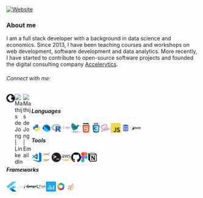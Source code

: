 [![Website](https://img.shields.io/website?label=mathijsdejong.info&style=for-the-badge&url=https%3A%2F%2Fmathijsdejong.info)](https://mathijsdejong.info)

### About me
I am a full stack developer with a background in data science and economics. Since 2013, I have been teaching courses and workshops on web development, software development and data analytics. More recently, I have started to contribute to open-source software projects and founded the digital consulting company [Accelerytics][company].

###### Connect with me:
[<img align="left" alt="mathijsdejong.info" width="22px" src="https://raw.githubusercontent.com/iconic/open-iconic/master/svg/globe.svg" />][website]
[<img align="left" alt="Mathijs de Jong | LinkedIn" width="22px" src="https://cdn.jsdelivr.net/npm/simple-icons@v3/icons/linkedin.svg" />][linkedin]
[<img align="left" alt="Mathijs de Jong | Email" width="22px" src="https://cdn.jsdelivr.net/npm/simple-icons@3.13.0/icons/gmail.svg">][email]

<br />

<h5>Languages</h5>
<p float="left">
    <a href='https://docs.python.org/3/'><img align="left" alt="Python" width="26px" src="icons/python.png" /></a>
    <a href='https://dart.dev/'><img align="left" alt="Dart" width="26px" src="icons/dart.svg" /></a>
    <a href='https://www.r-project.org/'><img align="left" alt="R" width="26px" src="icons/r.png" /></a>
    <a href='https://docs.oracle.com/javase/7/docs/technotes/guides/language/'><img align="left" alt="Java" width="26px" src="icons/java.png" /></a>
    <a href='https://www.latex-project.org/'><img align="left" alt="LaTeX" width="26px" src="icons/latex.png" /></a>
    <img align="left" alt="HTML5" width="26px" src="icons/html.png" />
    <img align="left" alt="CSS3" width="26px" src="icons/css.png" />
    <img align="left" alt="Sass" width="26px" src="icons/sass.png" />
    <img align="left" alt="JavaScript" width="26px" src="icons/javascript.png" />
    <img align="left" alt="SQL" width="26px" src="icons/sql.png" />
    <img align="left" alt="Bash" width="26px" src="icons/bash.png" />
</p>

<br />

<h5>Tools</h5>
<p float="left">
    <a href='https://code.visualstudio.com'><img align="left" alt="Visual Studio Code" width="26px" src="icons/visual-studio-code.png" /></a>
    <a href='https://jupyter.org/'><img align="left" alt="Jupyter Notebook" width="26px" src="icons/jupyter-notebook.png" /></a>
    <img align="left" alt="Terminal" width="26px" src="icons/terminal.png" />
    <a href='https://aws.amazon.com'><img align="left" alt="Amazon Web Services" width="26px" src="icons/aws.png" /></a>
    <a href='https://github.com'><img align="left" alt="GitHub" width="26px" src="icons/github.png" /></a>
    <a href='https://figma.com'><img align="left" alt="Figma" height="26px" src="icons/figma.svg" /></a>
    <a href='https://notion.so'><img align="left" alt="Notion" width="26px" src="icons/notion.png" /></a>
</p>

<br />

<h5>Frameworks</h5>
<p float="left">
    <a href='https://flutter.dev'><img align="left" alt="Flutter" height="26px" width="26px" src="icons/flutter.png" /></a>
    <a href='https://jekyllrb.com'><img align="left" alt="Jekyll" width="26px" src="icons/jekyll.png" /></a>
    <a href='https://www.djangoproject.com/'><img align="left" alt="Django" width="26px" src="icons/django.png" /></a>
    <a href='https://palletsprojects.com/p/flask/'><img align="left" alt="Flask" width="26px" src="icons/flask.png" /></a>
    <a href='https://plotly.com'><img align="left" alt="Plotly Dash" width="26px" src="icons/plotly.svg" /></a>
    <a href='https://bokeh.org'><img align="left" alt="Bokeh" width="26px" src="icons/bokeh.png" /></a>
    <a href='https://dask.org'><img align="left" alt="Dask" width="26px" src="icons/dask.svg" /></a>
</p>

[website]: https://mathijsdejong.info
[company]: https://accelerytics.com
[linkedin]: https://linkedin.com/in/mathijsdejong995/
[email]: mathijs@accelerytics.com
